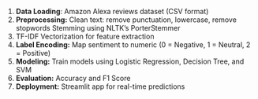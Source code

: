 1. **Data Loading**: Amazon Alexa reviews dataset (CSV format)
2. **Preprocessing:**
    Clean text: remove punctuation, lowercase, remove stopwords
    Stemming using NLTK’s PorterStemmer
3. TF-IDF Vectorization for feature extraction
4. **Label Encoding:** Map sentiment to numeric (0 = Negative, 1 = Neutral, 2 = Positive)
5. **Modeling:** Train models using Logistic Regression, Decision Tree, and SVM
6. **Evaluation:** Accuracy and F1 Score
7. **Deployment:** Streamlit app for real-time predictions

